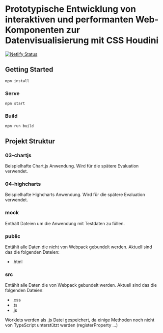 # Prototypische Entwicklung von interaktiven und performanten Web-Komponenten zur Datenvisualisierung mit CSS Houdini

[![Netlify Status](https://api.netlify.com/api/v1/badges/30706b50-044a-420f-aec8-9da828fcced3/deploy-status)](https://app.netlify.com/sites/houdini-charts/deploys)

## Getting Started

```
npm install
```

### Serve

```
npm start
```

### Build

```
npm run build
```

## Projekt Struktur

### 03-chartjs

Beispielhafte Chart.js Anwendung. Wird für die spätere Evaluation verwendet.

### 04-highcharts

Beispielhafte Highcharts Anwendung. Wird für die spätere Evaluation verwendet.

### mock

Enthält Dateien um die Anwendung mit Testdaten zu füllen.

### public

Entählt alle Daten die nicht von Webpack gebundelt werden.
Aktuell sind das die folgenden Dateien:

- .html

### src

Entählt alle Daten die von Webpack gebundelt werden.
Aktuell sind das die folgenden Dateien:

- .css
- .ts
- .js

Worklets werden als .js Datei gespeichert, da einige Methoden noch nicht von TypeScript unterstützt werden (registerProperty ...)
